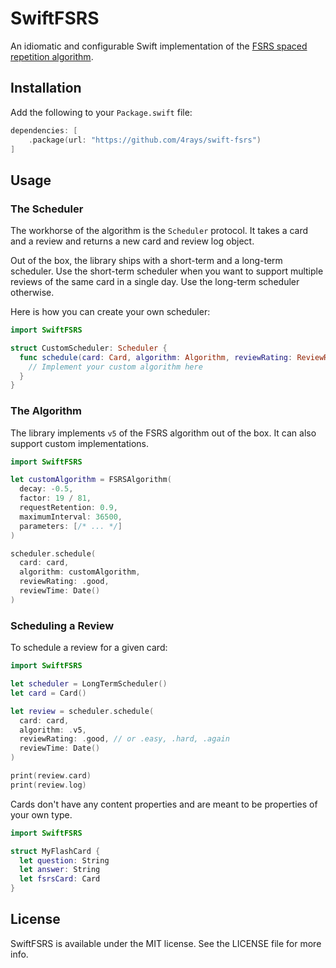 # SwiftFSRS

An idiomatic and configurable Swift implementation of the [FSRS spaced repetition algorithm](https://github.com/open-spaced-repetition/fsrs4anki/wiki/The-Algorithm).

## Installation

Add the following to your `Package.swift` file:

```swift
dependencies: [
    .package(url: "https://github.com/4rays/swift-fsrs")
]
```

## Usage

### The Scheduler

The workhorse of the algorithm is the `Scheduler` protocol. It takes a card and a review and returns a new card and review log object.

Out of the box, the library ships with a short-term and a long-term scheduler.
Use the short-term scheduler when you want to support multiple reviews of the same card in a single day. Use the long-term scheduler otherwise.

Here is how you can create your own scheduler:

```swift
import SwiftFSRS

struct CustomScheduler: Scheduler {
  func schedule(card: Card, algorithm: Algorithm, reviewRating: ReviewRating, reviewTime: Date) -> CardReview {
    // Implement your custom algorithm here
  }
}
```

### The Algorithm

The library implements `v5` of the FSRS algorithm out of the box. It can also support custom implementations.

```swift
import SwiftFSRS

let customAlgorithm = FSRSAlgorithm(
  decay: -0.5,
  factor: 19 / 81,
  requestRetention: 0.9,
  maximumInterval: 36500,
  parameters: [/* ... */]
)

scheduler.schedule(
  card: card,
  algorithm: customAlgorithm,
  reviewRating: .good,
  reviewTime: Date()
)
```

### Scheduling a Review

To schedule a review for a given card:

```swift
import SwiftFSRS

let scheduler = LongTermScheduler()
let card = Card()

let review = scheduler.schedule(
  card: card,
  algorithm: .v5,
  reviewRating: .good, // or .easy, .hard, .again
  reviewTime: Date()
)

print(review.card)
print(review.log)
```

Cards don't have any content properties and are meant to be properties of your own type.

```swift
import SwiftFSRS

struct MyFlashCard {
  let question: String
  let answer: String
  let fsrsCard: Card
}
```

## License

SwiftFSRS is available under the MIT license. See the LICENSE file for more info.
